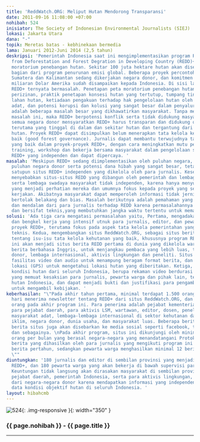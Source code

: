 ```yaml
---
title: 'ReddWatch.ORG: Meliput Hutan Mendorong Transparansi'
date: 2011-09-16 11:08:00 +07:00
nohibah: 524
inisiator: The Society of Indonesian Environmental Journalists (SIEJ)
lokasi: Jakarta Utara
dana: "-"
topik: Meretas batas - kebhinekaan bermedia
lama: Januari 2012-Juni 2014 (2,5 tahun)
deskripsi: 'Pemerintah Indonesia saat ini mengimplementasikan program Reducing Emission
  from Deforestation and Forest Degration in Developing Country (REDD)+ dan program
  moratorium penebangan hutan. Sekitar 100 juta hektare hutan akan diselamatkan, sebagai
  bagian dari program penurunan emisi global. Beberapa proyek percontohan REDD+ di
  Sumatera dan Kalimantan sedang dikerjakan negara donor, dan komitmen dana hibah
  miliaran Dolar Amerika sudah disampaikan kepada Indonesia. Di sisi lain, program
  REDD+ ternyata bermasalah. Penetapan peta moratorium penebangan hutan tanpa tranparansi
  perizinan, praktik penetapan konsesi hutan yang tertutup, tumpang tindih penggunaan
  lahan hutan, ketiadaan pengakuan terhadap hak pengelolaan hutan oleh masyarakat
  adat, dan potensi korupsi dan kolusi yang sangat besar dalam penyaluran dana REDD+
  adalah beberapa masalah besar yang dikhawatirkan masyarakat. Tanpa menyelesaikan
  masalah ini, maka REDD+ berpotensi konflik serta tidak didukung masyarakat. Padahal
  semua negara donor mensyaratkan REDD+ harus transparan dan didukung oleh masyarakat,
  terutama yang tinggal di dalam dan sekitar hutan dan tergantung dari kualitas ekosistem
  hutan. Proyek REDD+ dapat disimpulkan belum menerapkan tata kelola kehutanan yang
  baik (good forest governance). Jurnalis dapat membantu terwujudnya tata kelola kehutanan
  yang baik dalam proyek-proyek REDD+, dengan cara meningkatkan mutu pemberitaan melalui
  training, workshop dan bekerja bersama masyarakat dalam pengelolaan situs berita
  REDD+ yang independen dan dapat dipercaya. '
masalah: 'Meskipun REDD+ sedang diimplementasikan oleh puluhan negara, dan melibatkan
  puluhan negara donor serta potensi dana hibah yang sangat besar, tetapi belum ada
  satupun situs REDD+ independen yang dikelola oleh para jurnalis. Kesenjangan ini
  menyebabkan situs-situs REDD yang dibangun oleh pemerintah dan lembaga penelitian
  serta lembaga swadaya masyarakat tidak independen, karena hanya menyuarakan isu-isu
  yang menjadi perhatian mereka dan umumnya fokus kepada proyek yang sedang mereka
  kerjakan. Akibatnya masyarakat dapat memperoleh informasi tidak jernih, kadang saling
  bertolak belakang dan bias. Masalah berikutnya adalah pemahaman yang kurang komprehensif
  dan mendalam dari para jurnalis terhadap REDD karena permasalahannya sangat kompleks
  dan bersifat teknis,yang membutuhkan jangka waktu tertentu untuk memahaminya. '
solusi: 'Ada tiga cara mengatasi permasalahan yaitu, Pertama, mengadakan pelatihan
  dan bengkel kerja yang intensif utnuk para jurnalis, editor, dan pewarta warga sekitar
  proyek REDD+, terutama fokus pada aspek tata kelola pemerintahan yang baik dan aspek
  teknis. Kedua, mengembangkan situs ReddWatch.ORG, sebagai situs berita independen
  tentang isu-isu tata kelola kehutanan yang baik, khususnya program REDD+. Situs
  ini akan menjadi situs berita REDD pertama di dunia yang dikelola wartawan. Sebagian
  berita berbahasa Inggris, untuk menjangkau pembaca yang lebih luas, terutama negara
  donor, lembaga internasional, aktivis lingkungan dan peneliti. Situs akan dilengkapi
  fasilitas video dan audio untuk menampung beragam format berita, dan fasilitas penemu
  lokasi (GPS) untuk mengetahui lokasi hutan yang diberitakan. Ketiga, penyajian rekaman
  kondisi hutan dari seluruh Indonesia, berupa rekaman video berdurasi 3-5 menit,
  yang memuat kesaksian para jurnalis, pewarta warga dan pihak lain, terhadap kondisi
  hutan Indonesia, dan dapat menjadi bukti dan justifikasi para pengambil keputusan
  untuk mengambil kebijakan. '
keberhasilan: "\"Pada akhir tahun pertama, minimal terdapat 1.500 orang yang setiap
  hari menerima newsletter tentang REDD+ dari situs ReddWatch.ORG, dan menjadi 4.000
  orang pada akhir program ini. Para penerima adalah pejabat kementerian terkait REDD,
  para pejabat daerah, para aktivis LSM, wartawan, editor, dosen, peneliti, para pemimpin
  masyarakat adat, lembaga-lembaga internasional di sektor kehutanan dan perubahan
  iklim, negara donor, dunia usaha, dan masyarakat luas. Beberapa berita utama dari
  berita situs juga akan disebarkan ke media sosial seperti facebook, twitter, Google+
  dan sebagainya. \nPada akhir program, situs ini dikunjungi oleh minimal 10 ribu
  orang per bulan yang berasal negara-negara yang menandatangani Protokol Kyoto. \nJumlah
  berita yang dihasilkan oleh para jurnalis yang mengikuti program ini minimal 25
  berita pertahun, sedangkan pewarta warga menghasilkan minimal 12 berita per tahun.
  \""
diuntungkan: '180 jurnalis dan editor di sembilan provinsi yang menjadi proyek percontohan
  REDD+, dan 180 pewarta warga yang akan bekerja di bawah supervisi para jurnalis.
  Keuntungan tidak langsung akan dirasakan masyarakat di sembilan provinsi dan para
  pejabat daerah, pemerintah Indonesia, serta para aktivis lingkungan, dan pemerintah
  dari negara-negara donor karena mendapatkan informasi yang independen, dan dukungan
  data kondisi objektif hutan di seluruh Indonesia. '
layout: hibahcmb
---
```


![524](/static/img/hibahcmb/524.png){: .img-responsive }{: width="350" }

### {{ page.nohibah }} - {{ page.title }}

---
